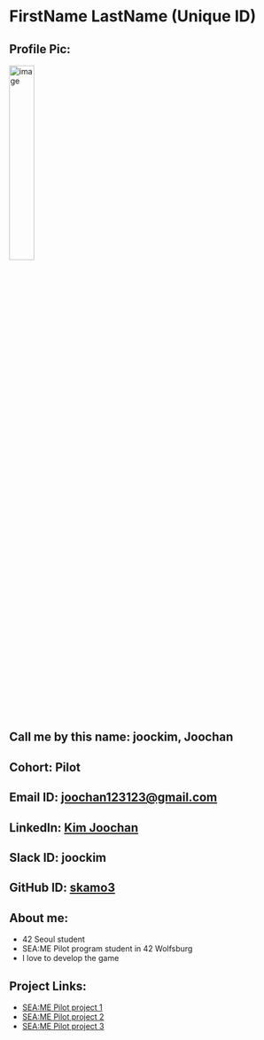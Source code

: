 # FirstName LastName (Unique ID)
## Profile Pic: 
<img src="https://user-images.githubusercontent.com/54701846/218514918-2bf8248e-e1ac-4d33-bfcb-6682a57d33c3.png" alt="image" width="30%">  

## Call me by this name: joockim, Joochan
## Cohort: Pilot
## Email ID: joochan123123@gmail.com
## LinkedIn: [Kim Joochan](https://www.linkedin.com/in/joochan-kim-831051232/)
## Slack ID: joockim
## GitHub ID: [skamo3](https://github.com/skamo3)
## About me: 
- 42 Seoul student
- SEA:ME Pilot program student in 42 Wolfsburg
- I love to develop the game
## Project Links:
- [SEA:ME Pilot project 1](https://github.com/skamo3/SEA-ME-Project-1)
- [SEA:ME Pilot project 2](https://github.com/skamo3/SEA-ME-Project-2)
- [SEA:ME Pilot project 3](https://github.com/skamo3/SEA-ME-Project-3)